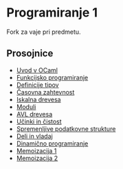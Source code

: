 ﻿# Programiranje 1

Fork za vaje pri predmetu.

## Prosojnice

* [Uvod v OCaml](https://rawgit.com/matijapretnar/programiranje-1/master/4-uvod-v-ocaml/predavanja/prosojnice.html)
* [Funkcijsko programiranje](https://rawgit.com/matijapretnar/programiranje-1/master/5-funkcijsko-programiranje/predavanja/prosojnice.html)
* [Definicije tipov](https://rawgit.com/matijapretnar/programiranje-1/master/6-definicije-tipov/predavanja/prosojnice.html)
* [Časovna zahtevnost](https://rawgit.com/matijapretnar/programiranje-1/master/7a-casovna-zahtevnost/predavanja/prosojnice.html)
* [Iskalna drevesa](https://rawgit.com/matijapretnar/programiranje-1/master/7b-iskalna-drevesa/predavanja/prosojnice.html)
* [Moduli](https://rawgit.com/matijapretnar/programiranje-1/master/8a-moduli/predavanja/prosojnice.html)
* [AVL drevesa](https://rawgit.com/matijapretnar/programiranje-1/master/8b-avl-drevesa/predavanja/prosojnice.html)
* [Učinki in čistost](https://rawgit.com/matijapretnar/programiranje-1/master/9-ucinki-in-cistost/predavanja/prosojnice.html)
* [Spremenljive podatkovne strukture](https://rawgit.com/matijapretnar/programiranje-1/master/10-spremenljive-podatkovne-strukture/predavanja/prosojnice.html)
* [Deli in vladaj](https://rawgit.com/matijapretnar/programiranje-1/master/11-deli-in-vladaj/predavanja/prosojnice.html)
* [Dinamično programiranje](https://rawgit.com/matijapretnar/programiranje-1/master/12-dinamicno-programiranje/predavanja/prosojnice.html)
* [Memoizacija 1](https://rawgit.com/matijapretnar/programiranje-1/master/13-memoizacija/predavanja/prosojnice.html)
* [Memoizacija 2](https://rawgit.com/matijapretnar/programiranje-1/master/14-memoizacija/predavanja/prosojnice.html)
